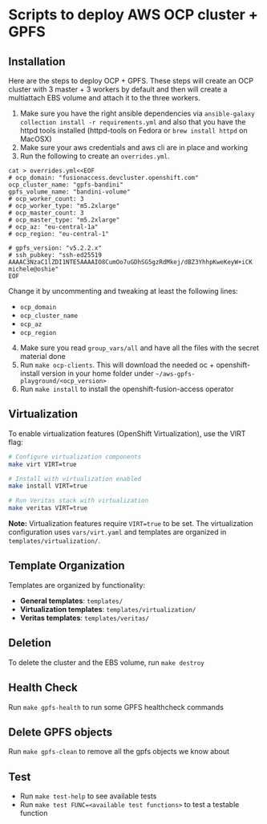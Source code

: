 # Scripts to deploy AWS OCP cluster + GPFS

## Installation

Here are the steps to deploy OCP + GPFS. These steps will create an OCP
cluster with 3 master + 3 workers by default and then will create a multiattach
EBS volume and attach it to the three workers.

1. Make sure you have the right ansible dependencies via `ansible-galaxy collection install -r requirements.yml` and also that you have the httpd tools installed
 (httpd-tools on Fedora or `brew install httpd` on MacOSX)
2. Make sure your aws credentials and aws cli are in place and working
3. Run the following to create an `overrides.yml`. 
```
cat > overrides.yml<<EOF
# ocp_domain: "fusionaccess.devcluster.openshift.com"
ocp_cluster_name: "gpfs-bandini"
gpfs_volume_name: "bandini-volume"
# ocp_worker_count: 3
# ocp_worker_type: "m5.2xlarge"
# ocp_master_count: 3
# ocp_master_type: "m5.2xlarge"
# ocp_az: "eu-central-1a"
# ocp_region: "eu-central-1"

# gpfs_version: "v5.2.2.x"
# ssh_pubkey: "ssh-ed25519 AAAAC3NzaC1lZDI1NTE5AAAAIO8CumOo7uGDhSG5gzRdMkej/dBZ3YhhpKweKeyW+iCK michele@oshie"
EOF
```

Change it by uncommenting and tweaking at least the following lines:
   - `ocp_domain`
   - `ocp_cluster_name`
   - `ocp_az`
   - `ocp_region`
4. Make sure you read `group_vars/all` and have all the files with the secret material done
5. Run `make ocp-clients`. This will download the needed oc + openshift-install version
   in your home folder under `~/aws-gpfs-playground/<ocp_version>`
6. Run `make install` to install the openshift-fusion-access operator

## Virtualization

To enable virtualization features (OpenShift Virtualization), use the VIRT flag:

```bash
# Configure virtualization components
make virt VIRT=true

# Install with virtualization enabled  
make install VIRT=true

# Run Veritas stack with virtualization
make veritas VIRT=true
```

**Note:** Virtualization features require `VIRT=true` to be set. The virtualization configuration uses `vars/virt.yaml` and templates are organized in `templates/virtualization/`.

## Template Organization

Templates are organized by functionality:
- **General templates**: `templates/`
- **Virtualization templates**: `templates/virtualization/`
- **Veritas templates**: `templates/veritas/`

## Deletion

To delete the cluster and the EBS volume, run `make destroy`

## Health Check

Run `make gpfs-health` to run some GPFS healthcheck commands

## Delete GPFS objects

Run `make gpfs-clean` to remove all the gpfs objects we know about

## Test
   - Run `make test-help` to see available tests
   - Run `make test FUNC=<available test functions>` to test a testable function


